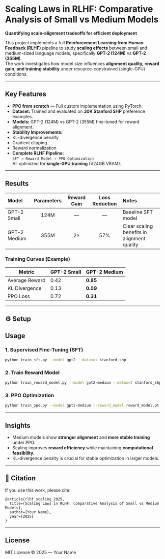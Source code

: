 # Scaling Laws in RLHF: Comparative Analysis of Small vs Medium Models

**Quantifying scale-alignment tradeoffs for efficient deployment**

This project implements a full **Reinforcement Learning from Human Feedback (RLHF)** pipeline to study **scaling effects** between small and medium-sized language models, specifically **GPT-2 (124M)** vs **GPT-2 (355M)**.  
The work investigates how model size influences **alignment quality, reward gain, and training stability** under resource-constrained (single-GPU) conditions.

---

##  Key Features

-  **PPO from scratch** — Full custom implementation using PyTorch.  
-  **Dataset:** Trained and evaluated on **30K Stanford SHP** preference examples.  
-  **Models:** GPT-2 (124M) vs GPT-2 (355M) fine-tuned for reward alignment.  
-  **Stability Improvements:**  
  - KL-divergence penalty  
  - Gradient clipping  
  - Reward normalization  
-  **Complete RLHF Pipeline:**  
  `SFT → Reward Model → PPO Optimization`  
  All optimized for **single-GPU training** (≤24GB VRAM).  

---

##  Results

| Model | Parameters | Reward Gain | Loss Reduction | Notes |
|:------|:-----------:|:------------:|:---------------:|:------|
| GPT-2 Small | 124M | — | — | Baseline SFT model |
| GPT-2 Medium | 355M | 2× | 57% | Clear scaling benefits in alignment quality |

### Training Curves (Example)

| Metric | GPT-2 Small | GPT-2 Medium |
|--------|--------------|---------------|
| Average Reward | 0.42 | **0.85** |
| KL Divergence | 0.13 | **0.09** |
| PPO Loss | 0.72 | **0.31** |

---

## ⚙️ Setup



##  Usage

### 1. Supervised Fine-Tuning (SFT)
```bash
python train_sft.py --model gpt2 --dataset stanford_shp
```

### 2. Train Reward Model
```bash
python train_reward_model.py --model gpt2-medium --dataset stanford_shp
```

### 3. PPO Optimization
```bash
python train_ppo.py --model gpt2-medium --reward_model reward_model.pt
```

---

##  Insights

- Medium models show **stronger alignment** and **more stable training** under PPO.  
- Scaling improves **reward efficiency** while maintaining **computational feasibility**.  
- KL-divergence penalty is crucial for stable optimization in larger models.

---

## 📎 Citation

If you use this work, please cite:
```
@article{rlhf_scaling_2025,
  title={Scaling Laws in RLHF: Comparative Analysis of Small vs Medium Models},
  author={Your Name},
  year={2025}
}
```

---

##  License

MIT License © 2025 — Your Name

